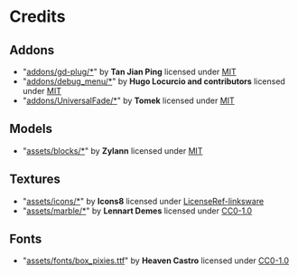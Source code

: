 # Credits

## Addons
- "[addons/gd-plug/*](https://github.com/imjp94/gd-plug)" by **Tan Jian Ping** licensed under [MIT](https://spdx.org/licenses/MIT.html)
- "[addons/debug_menu/*](https://github.com/godot-extended-libraries/godot-debug-menu)" by **Hugo Locurcio and contributors** licensed under [MIT](https://spdx.org/licenses/MIT.html)
- "[addons/UniversalFade/*](https://github.com/KoBeWi/Godot-Universal-Fade)" by **Tomek** licensed under [MIT](https://spdx.org/licenses/MIT.html)
## Models
- "[assets/blocks/*](https://github.com/Zylann/marbles)" by **Zylann** licensed under [MIT](https://spdx.org/licenses/MIT.html)
## Textures
- "[assets/icons/*](https://icons8.com/)" by **Icons8** licensed under [LicenseRef-linksware](https://spdx.org/licenses/LicenseRef-linksware.html)
- "[assets/marble/*](https://ambientcg.com/view?id=Ground037)" by **Lennart Demes** licensed under [CC0-1.0](https://spdx.org/licenses/CC0-1.0.html)
## Fonts
- "[assets/fonts/box_pixies.ttf](https://www.fontspace.com/boxpixies-font-f27657)" by **Heaven Castro** licensed under [CC0-1.0](https://spdx.org/licenses/CC0-1.0.html)

